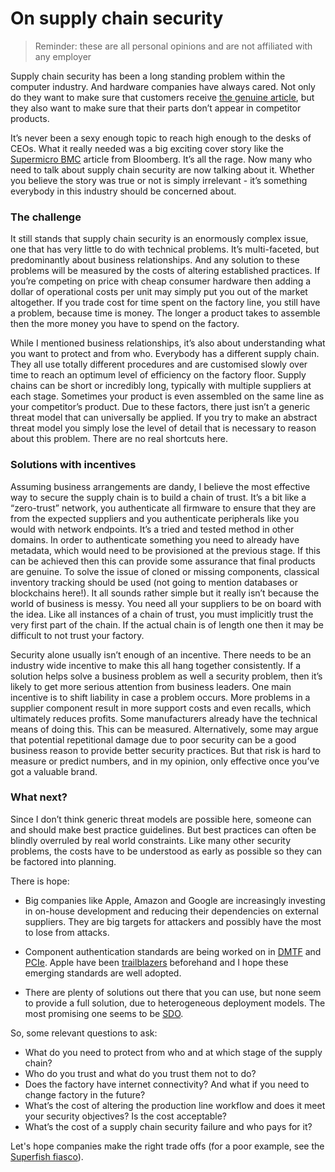 # On supply chain security


>Reminder: these are all personal opinions and are not affiliated with any employer 


Supply chain security has been a long standing problem within the computer industry. And hardware companies have always cared. Not only do they want to make sure that customers receive [the genuine article](https://www.pcworld.com/article/262325/your_pc_may_come_with_malware_pre_installed.html), but they also want to make sure that their parts don’t appear in competitor products.

It’s never been a sexy enough topic to reach high enough to the desks of CEOs. What it really needed was a big exciting cover story like the [Supermicro BMC](https://www.bloomberg.com/news/features/2018-10-04/the-big-hack-how-china-used-a-tiny-chip-to-infiltrate-america-s-top-companies
) article from Bloomberg. It’s all the rage. Now many who need to talk about supply chain security are now talking about it. Whether you believe the story was true or not is simply irrelevant - it’s something everybody in this industry should be concerned about. 

### The challenge

It still stands that supply chain security is an enormously complex issue, one that has very little to do with technical problems. It’s multi-faceted, but predominantly about business relationships. And any solution to these problems will be measured by the costs of altering established practices. If you’re competing on price with cheap consumer hardware then adding a dollar of operational costs per unit may simply put you out of the market altogether. If you trade cost for time spent on the factory line, you still have a problem, because time is money. The longer a product takes to assemble then the more money you have to spend on the factory.

While I mentioned business relationships, it’s also about understanding what you want to protect and from who. Everybody has a different supply chain. They all use totally different procedures and are customised slowly over time to reach an optimum level of efficiency on the factory floor. Supply chains can be short or incredibly long, typically with multiple suppliers at each stage. Sometimes your product is even assembled on the same line as your competitor’s product. Due to these factors, there just isn’t a generic threat model that can universally be applied. If you try to make an abstract threat model you simply lose the level of detail that is necessary to reason about this problem. There are no real shortcuts here.

### Solutions with incentives

Assuming business arrangements are dandy, I believe the most effective way to secure the supply chain is to build a chain of trust. It’s a bit like a “zero-trust” network, you authenticate all firmware to ensure that they are from the expected suppliers and you authenticate peripherals like you would with network endpoints. It’s a tried and tested method in other domains. In order to authenticate something you need to already have metadata, which would need to be provisioned at the previous stage. If this can be achieved then this can provide some assurance that final products are genuine. To solve the issue of cloned or missing components, classical inventory tracking should be used (not going to mention databases or blockchains here!). It all sounds rather simple but it really isn’t because the world of business is messy. You need all your suppliers to be on board with the idea. Like all instances of a chain of trust, you must implicitly trust the very first part of the chain. If the actual chain is of length one then it may be difficult to not trust your factory. 

Security alone usually isn’t enough of an incentive. There needs to be an industry wide incentive to make this all hang together consistently. If a solution helps solve a business problem as well a security problem, then it’s likely to get more serious attention from business leaders. One main incentive is to shift liability in case a problem occurs. More problems in a supplier component result in more support costs and even recalls, which ultimately reduces profits. Some manufacturers already have the technical means of doing this. This can be measured. Alternatively, some may argue that potential repetitional damage due to poor security can be a good business reason to provide better security practices. But that risk is hard to measure or predict numbers, and in my opinion, only effective once you’ve got a valuable brand. 

### What next?

Since I don’t think generic threat models are possible here, someone can and should make best practice guidelines. But best practices can often be blindly overruled by real world constraints. Like many other security problems, the costs have to be understood as early as possible so they can be factored into planning.

There is hope:

* Big companies like Apple, Amazon and Google are increasingly investing in on-house development and reducing their dependencies on external suppliers. They are big targets for attackers and possibly have the most to lose from attacks.

* Component authentication standards are being worked on in [DMTF](https://www.dmtf.org/content/dmtf-releases-security-protocol-and-data-model-spdm-architecture-work-progress) and [PCIe](http://pcisig.com/pcie%C2%AE-component-authentication). Apple have been [trailblazers](https://support.apple.com/en-us/HT204566) beforehand and I hope these emerging standards are well adopted.

* There are plenty of solutions out there that you can use, but none 
seem to provide a full solution, due to heterogeneous deployment
models. The most promising one seems to be [SDO](https://www.intel.co.uk/content/www/uk/en/internet-of-things/secure-device-onboard.html). 

So, some relevant questions to ask:

* What do you need to protect from who and at which stage of the supply chain?
* Who do you trust and what do you trust them not to do?
* Does the factory have internet connectivity? And what if you need to change factory in the future?
* What’s the cost of altering the production line workflow and does it meet your security objectives? Is the cost acceptable?
* What’s the cost of a supply chain security failure and who pays for it?

Let's hope companies make the right trade offs (for a poor example, see the [Superfish fiasco](https://www.bbc.co.uk/news/technology-41179214)).

